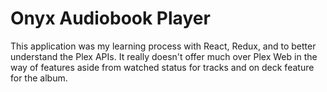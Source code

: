 # Onyx Audiobook Player
This application was my learning process with React, Redux, and to better understand the Plex APIs. It really doesn't offer much over Plex Web in the way of features aside from watched status for tracks and on deck feature for the album.